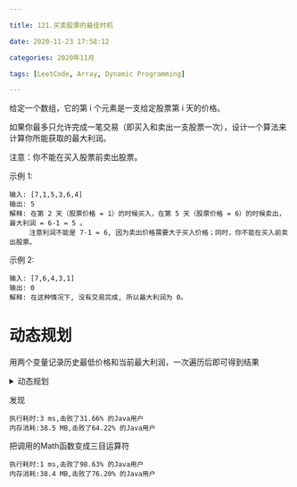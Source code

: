 ```yaml
---

title: 121.买卖股票的最佳时机

date: 2020-11-23 17:58:12

categories: 2020年11月

tags: [LeetCode, Array, Dynamic Programming]

---
```

 
给定一个数组，它的第 i 个元素是一支给定股票第 i 天的价格。

如果你最多只允许完成一笔交易（即买入和卖出一支股票一次），设计一个算法来计算你所能获取的最大利润。

注意：你不能在买入股票前卖出股票。

<!-- more -->


示例 1:

    输入: [7,1,5,3,6,4]
    输出: 5
    解释: 在第 2 天（股票价格 = 1）的时候买入，在第 5 天（股票价格 = 6）的时候卖出，最大利润 = 6-1 = 5 。
         注意利润不能是 7-1 = 6, 因为卖出价格需要大于买入价格；同时，你不能在买入前卖出股票。
示例 2:
    
    输入: [7,6,4,3,1]
    输出: 0
    解释: 在这种情况下, 没有交易完成, 所以最大利润为 0。

# 动态规划

用两个变量记录历史最低价格和当前最大利润，一次遍历后即可得到结果

<details>
    <summary>动态规划</summary>

```
class Solution {
    public int maxProfit(int[] prices) {
        int min = Integer.MAX_VALUE, maxprofit = 0;
        for (int i : prices) {
            min = Math.min(min, i);
            maxprofit = Math.max(maxprofit, i - min);
        }

        return maxprofit;
    }
}

```

</details>

发现

    执行耗时:3 ms,击败了31.66% 的Java用户
    内存消耗:38.5 MB,击败了64.22% 的Java用户

把调用的Math函数变成三目运算符

    执行耗时:1 ms,击败了98.63% 的Java用户
	内存消耗:38.4 MB,击败了76.20% 的Java用户